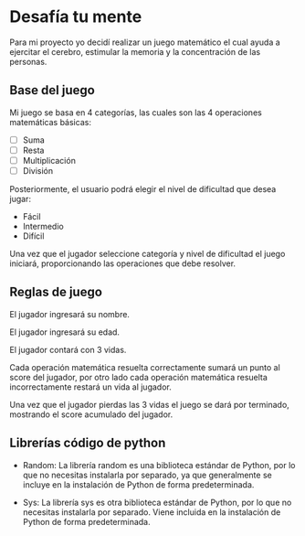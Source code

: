 # Desafía tu mente
Para mi proyecto yo decidí realizar un juego matemático el cual ayuda a ejercitar el cerebro, estimular la memoria y la concentración de las personas.

## Base del juego
Mi juego se basa en 4 categorías, las cuales son las 4 operaciones matemáticas básicas:

 - [ ] Suma
 - [ ] Resta
 - [ ] Multiplicación
 - [ ] División
 
Posteriormente, el usuario podrá elegir el nivel de dificultad que desea jugar:
 - Fácil
 - Intermedio
 - Difícil

Una vez que el jugador seleccione categoría y nivel de dificultad el juego iniciará, proporcionando las operaciones que debe resolver.

## Reglas de juego

El jugador ingresará su nombre.

El jugador ingresará su edad.

El jugador contará con 3 vidas.

Cada operación matemática resuelta correctamente sumará un punto al score del jugador, por otro lado cada operación matemática resuelta incorrectamente restará un vida al jugador.

Una vez que el jugador pierdas las 3 vidas el juego se dará por terminado, mostrando el score acumulado del jugador.

## Librerías código de python
- Random:
La librería random es una biblioteca estándar de Python, por lo que no necesitas instalarla por separado, ya que generalmente se incluye en la instalación de Python de forma predeterminada. 

- Sys:
La librería sys es otra biblioteca estándar de Python, por lo que no necesitas instalarla por separado. Viene incluida en la instalación de Python de forma predeterminada. 
